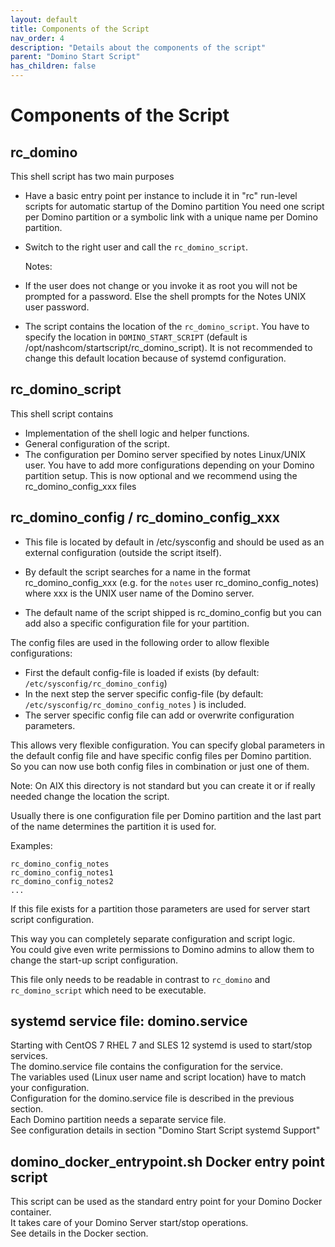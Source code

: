 ```yaml
---
layout: default
title: Components of the Script
nav_order: 4
description: "Details about the components of the script"
parent: "Domino Start Script"
has_children: false
---
```


# Components of the Script

## rc_domino

  This shell script has two main purposes

- Have a basic entry point per instance to include it in "rc" run-level
  scripts for automatic startup of the Domino partition
  You need one script per Domino partition or a symbolic link
  with a unique name per Domino partition.

- Switch to the right user and call the `rc_domino_script`.

  Notes:

- If the user does not change or you invoke it as root you will not
  be prompted for a password. Else the shell prompts for the Notes
  UNIX user password.

- The script contains the location of the `rc_domino_script`.
  You have to specify the location in `DOMINO_START_SCRIPT`
  (default is /opt/nashcom/startscript/rc_domino_script).
  It is not recommended to change this default location because of systemd configuration.

## rc_domino_script

  This shell script contains

- Implementation of the shell logic and helper functions.
- General configuration of the script.
- The configuration per Domino server specified by notes Linux/UNIX user.
  You have to add more configurations depending on your Domino partition setup.
  This is now optional and we recommend using the rc_domino_config_xxx files

## rc_domino_config / rc_domino_config_xxx

- This file is located by default in /etc/sysconfig and should be used as an external configuration (outside the script itself).

- By default the script searches for a name in the format rc_domino_config_xxx (e.g. for the `notes` user rc_domino_config_notes)
where xxx is the UNIX user name of the Domino server.

- The default name of the script shipped is rc_domino_config but you can add also a specific configuration file for your partition.

The config files are used in the following order to allow flexible configurations:

- First the default config-file is loaded if exists (by default: `/etc/sysconfig/rc_domino_config`)
- In the next step the server specific config-file (by default: `/etc/sysconfig/rc_domino_config_notes` ) is included.
- The server specific config file can add or overwrite configuration parameters.

This allows very flexible configuration. You can specify global parameters in the default config file and have specific config files per Domino partition.  
So you can now use both config files in combination or just one of them.

Note: On AIX this directory is not standard but you can create it or if really needed change the location the script.

Usually there is one configuration file per Domino partition and the last part of the name
determines the partition it is used for.

Examples:

```
rc_domino_config_notes
rc_domino_config_notes1
rc_domino_config_notes2
...
```

If this file exists for a partition those parameters are used for server start script configuration.

This way you can completely separate configuration and script logic.  
You could give even write permissions to Domino admins to allow them to change the start-up script configuration.

This file only needs to be readable in contrast to `rc_domino` and `rc_domino_script` which need to be executable.

## systemd service file: domino.service

Starting with CentOS 7 RHEL 7 and SLES 12 systemd is used to start/stop services.  
The domino.service file contains the configuration for the service.  
The variables used (Linux user name and script location) have to match your configuration.  
Configuration for the domino.service file is described in the previous section.  
Each Domino partition needs a separate service file.  
See configuration details in section "Domino Start Script systemd Support"

## domino_docker_entrypoint.sh Docker entry point script

This script can be used as the standard entry point for your Domino Docker container.  
It takes care of your Domino Server start/stop operations.  
See details in the Docker section.
